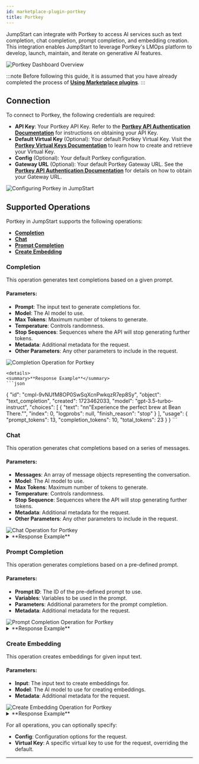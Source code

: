 ```yaml
---
id: marketplace-plugin-portkey
title: Portkey
---
```


JumpStart can integrate with Portkey to access AI services such as text completion, chat completion, prompt completion, and embedding creation. This integration enables JumpStart to leverage Portkey's LMOps platform to develop, launch, maintain, and iterate on generative AI features.

<div style={{textAlign: 'center', paddingBottom: '24px'}}>
    <img className="screenshot-full" src="/img/marketplace/plugins/portkey/overview.png" alt="Portkey Dashboard Overview" />
</div>

:::note
Before following this guide, it is assumed that you have already completed the process of **[Using Marketplace plugins](/docs/marketplace/marketplace-overview#using-marketplace-plugins)**.
:::

## Connection

To connect to Portkey, the following credentials are required:

- **API Key**: Your Portkey API Key. Refer to the **[Portkey API Authentication Documentation](https://docs.portkey.ai/docs/api-reference/authentication#obtaining-your-api-key)** for instructions on obtaining your API Key.
- **Default Virtual Key** (Optional): Your default Portkey Virtual Key. Visit the **[Portkey Virtual Keys Documentation](https://docs.portkey.ai/docs/product/ai-gateway-streamline-llm-integrations/virtual-keys#creating-virtual-keys)** to learn how to create and retrieve your Virtual Key.
- **Config** (Optional): Your default Portkey configuration.
- **Gateway URL** (Optional): Your default Portkey Gateway URL. See the **[Portkey API Authentication Documentation](https://docs.portkey.ai/docs/api-reference/authentication#obtaining-your-api-key)** for details on how to obtain your Gateway URL.

<div style={{textAlign: 'center'}}>
    <img className="screenshot-full" src="/img/marketplace/plugins/portkey/configuration.png" alt="Configuring Portkey in JumpStart" />
</div>

## Supported Operations

Portkey in JumpStart supports the following operations:

- **[Completion](#completion)**
- **[Chat](#chat)**
- **[Prompt Completion](#prompt-completion)**
- **[Create Embedding](#create-embedding)**

### Completion

This operation generates text completions based on a given prompt.

#### Parameters:

- **Prompt**: The input text to generate completions for.
- **Model**: The AI model to use.
- **Max Tokens**: Maximum number of tokens to generate.
- **Temperature**: Controls randomness.
- **Stop Sequences**: Sequences where the API will stop generating further tokens.
- **Metadata**: Additional metadata for the request.
- **Other Parameters**: Any other parameters to include in the request.

<div style={{textAlign: 'center'}}>
    <img className="screenshot-full" src="/img/marketplace/plugins/portkey/completion.png" alt="Completion Operation for Portkey" />
</div>

    <details>
    <summary>**Response Example**</summary>
    ```json
{
  "id": "cmpl-9vNUfM8OP0SwSqXcnPwkqzR7ep8Sy",
  "object": "text_completion",
  "created": 1723462033,
  "model": "gpt-3.5-turbo-instruct",
  "choices": [
    {
      "text": "nn"Experience the perfect brew at Bean There."",
      "index": 0,
      "logprobs": null,
      "finish_reason": "stop"
    }
  ],
  "usage": {
    "prompt_tokens": 13,
    "completion_tokens": 10,
    "total_tokens": 23
  }
}
    ```
    </details>

### Chat

This operation generates chat completions based on a series of messages.

#### Parameters:

- **Messages**: An array of message objects representing the conversation.
- **Model**: The AI model to use.
- **Max Tokens**: Maximum number of tokens to generate.
- **Temperature**: Controls randomness.
- **Stop Sequence**: Sequences where the API will stop generating further tokens.
- **Metadata**: Additional metadata for the request.
- **Other Parameters**: Any other parameters to include in the request.

<div style={{textAlign: 'center'}}>
    <img className="screenshot-full" src="/img/marketplace/plugins/portkey/chat.png" alt="Chat Operation for Portkey" />
</div>

  <details>
  <summary>**Response Example**</summary>
```json
{
  "id": "chatcmpl-9vNIlfllXOPEmroKFajK2nlJHzhXA",
  "object": "chat.completion",
  "created": 1723461295,
  "model": "gpt-3.5-turbo-0125",
  "choices": [
    {
      "index": 0,
      "message": {
        "role": "assistant",
        "content": "The capital of France is Paris.",
        "refusal": null
      },
      "logprobs": null,
      "finish_reason": "stop"
    }
  ],
  "usage": {
    "prompt_tokens": 24,
    "completion_tokens": 7,
    "total_tokens": 31
  },
  "system_fingerprint": null
}
```
</details>

### Prompt Completion

This operation generates completions based on a pre-defined prompt.

#### Parameters:

- **Prompt ID**: The ID of the pre-defined prompt to use.
- **Variables**: Variables to be used in the prompt.
- **Parameters**: Additional parameters for the prompt completion.
- **Metadata**: Additional metadata for the request.

<div style={{textAlign: 'center'}}>
    <img className="screenshot-full" src="/img/marketplace/plugins/portkey/prompt-completion.png" alt="Prompt Completion Operation for Portkey" />
</div>

  <details>
  <summary>**Response Example**</summary>
```json
{
  "id": "chatcmpl-9w6D8jZciWVf1DzkgqNZK14KUvA4d",
  "object": "chat.completion",
  "created": 1723633926,
  "model": "gpt-4o-mini-2024-07-18",
  "choices": [
    {
      "index": 0,
      "message": {
        "role": "assistant",
        "content": "The Industrial Revolution, starting in the late 18th century, transformed production from hand methods to machine-based processes, introducing new manufacturing techniques, steam power, and machine tools. It marked a shift from bio-fuels to coal, with the textile industry leading the way. This period resulted in significant population growth, increased average income, and improved living standards.",
        "refusal": null
      },
      "logprobs": null,
      "finish_reason": "stop"
    }
  ],
  "usage": {
    "prompt_tokens": 145,
    "completion_tokens": 71,
    "total_tokens": 216
  },
  "system_fingerprint": "fp_48196bc67a"
}
```
</details>

### Create Embedding

This operation creates embeddings for given input text.

#### Parameters:

- **Input**: The input text to create embeddings for.
- **Model**: The AI model to use for creating embeddings.
- **Metadata**: Additional metadata for the request.

<div style={{textAlign: 'center'}}>
    <img className="screenshot-full" src="/img/marketplace/plugins/portkey/embedding.png" alt="Create Embedding Operation for Portkey" />
</div>

  <details>
  <summary>**Response Example**</summary>
```json
{
  "object": "list",
  "data": [
    {
      "object": "embedding",
      "index": 0,
      "embedding": [
        -0.02083237,
        -0.016892163,
        -0.0045676464,
        -0.05084554,
        -0.025968939,
        0.029597048,
        0.029987168,
        0.02907689,
        0.0105982395,
        -0.024356445,
        -0.00935636,
        0.0066352785,
        0.034018397,
        -0.042002838,
        0.03856979,
        -0.014681488,
        ...,
        0.024707552
      ]
    }
  ],
  "model": "text-embedding-3-small",
  "usage": {
    "prompt_tokens": 9,
    "total_tokens": 9
  }
}
```
</details>

For all operations, you can optionally specify:
- **Config**: Configuration options for the request.
- **Virtual Key**: A specific virtual key to use for the request, overriding the default.

---